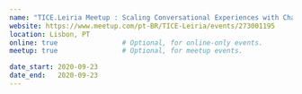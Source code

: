 ```yaml
---
name: "TICE.Leiria Meetup : Scaling Conversational Experiences with Chatbot, DevOps & AI"
website: https://www.meetup.com/pt-BR/TICE-Leiria/events/273001195
location: Lisbon, PT
online: true                # Optional, for online-only events.
meetup: true                # Optional, for meetup events.

date_start: 2020-09-23
date_end:   2020-09-23
---
```

